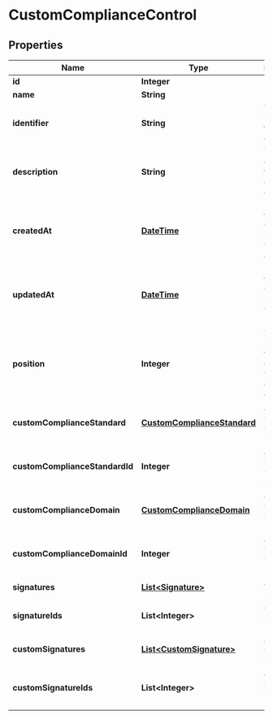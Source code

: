
# CustomComplianceControl

## Properties
Name | Type | Description | Notes
------------ | ------------- | ------------- | -------------
**id** | **Integer** | Unique ID |  [optional]
**name** | **String** | Name |  [optional]
**identifier** | **String** | The identifier of this custom control |  [optional]
**description** | **String** | The description for this custom control |  [optional]
**createdAt** | [**DateTime**](DateTime.md) | ISO 8601 timestamp when the resource was created |  [optional]
**updatedAt** | [**DateTime**](DateTime.md) | ISO 8601 timestamp when the resource was updated |  [optional]
**position** | **Integer** | The position of this custom control within the custom domain |  [optional]
**customComplianceStandard** | [**CustomComplianceStandard**](CustomComplianceStandard.md) | Associated Custom Compliance Standard |  [optional]
**customComplianceStandardId** | **Integer** | Associated Custom Compliance Standard ID |  [optional]
**customComplianceDomain** | [**CustomComplianceDomain**](CustomComplianceDomain.md) | Associated Custom Compliance Domain |  [optional]
**customComplianceDomainId** | **Integer** | Associated Custom Compliance Domain ID |  [optional]
**signatures** | [**List&lt;Signature&gt;**](Signature.md) | Associated Signatures |  [optional]
**signatureIds** | **List&lt;Integer&gt;** | Associated Signatures IDs |  [optional]
**customSignatures** | [**List&lt;CustomSignature&gt;**](CustomSignature.md) | Associated Custom Signatures |  [optional]
**customSignatureIds** | **List&lt;Integer&gt;** | Associated Custom Signatures IDs |  [optional]




